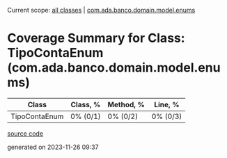 Current scope: [all classes](../../index.md) | [com.ada.banco.domain.model.enums](../index.md)

Coverage Summary for Class: TipoContaEnum (com.ada.banco.domain.model.enums)
============================================================================

| Class | Class, % | Method, % | Line, % |
| --- | --- | --- | --- |
| TipoContaEnum | 0% (0/1) | 0% (0/2) | 0% (0/3) |
  
[source code](../../../src/main/java/com/ada/banco/domain/model/enums/TipoContaEnum.java)

generated on 2023-11-26 09:37
